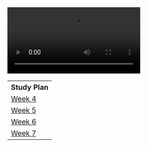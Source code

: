 <div id="video_wrapper">
  <video autoplay loop>
    <source src="https://drive.google.com/uc?export=view&id=1C8QEvCYMdGP_1mm2GtGWL9UhT2AfkEU5" type="video/mp4">
  </video>
</div>

<table>
   <tr>
    <th>Study Plan</th>
   </tr>
   
   <tr>
    <td><a href="https://github.com/TianbinLiu/Tianbin-Github/wiki/Study-Plan#:~:text=Plan/To%20Do-,4,-Monday">Week 4</a></td>
   </tr>
   
   <tr>
    <td><a href="https://github.com/TianbinLiu/Tianbin-Github/wiki/Study-Plan#:~:text=Friday-,5,-Monday">Week 5</a></td>
   </tr>
  
   <tr>
    <td><a href="https://github.com/TianbinLiu/Tianbin-Github/wiki/Study-Plan#:~:text=Friday-,6,-Monday">Week 6</a></td>
   </tr>
  
   <tr>
    <td><a href="https://github.com/TianbinLiu/Tianbin-Github/wiki/Study-Plan#:~:text=Friday-,7,-Monday">Week 7</a></td>
   </tr>
